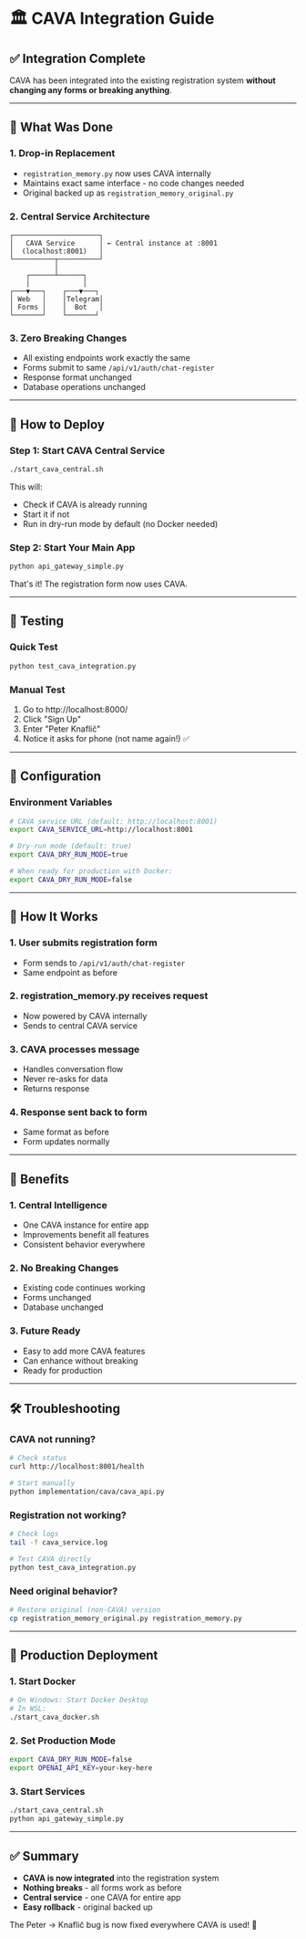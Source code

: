 # 🏛️ CAVA Integration Guide

## ✅ Integration Complete

CAVA has been integrated into the existing registration system **without changing any forms or breaking anything**.

---

## 🎯 What Was Done

### 1. **Drop-in Replacement**
- `registration_memory.py` now uses CAVA internally
- Maintains exact same interface - no code changes needed
- Original backed up as `registration_memory_original.py`

### 2. **Central Service Architecture**
```
┌─────────────────────┐
│   CAVA Service      │ ← Central instance at :8001
│  (localhost:8001)   │
└──────────┬──────────┘
           │
    ┌──────┴──────┐
    │             │
┌───▼───┐    ┌───▼───┐
│ Web   │    │Telegram│
│ Forms │    │  Bot   │
└───────┘    └───────┘
```

### 3. **Zero Breaking Changes**
- All existing endpoints work exactly the same
- Forms submit to same `/api/v1/auth/chat-register`
- Response format unchanged
- Database operations unchanged

---

## 🚀 How to Deploy

### Step 1: Start CAVA Central Service
```bash
./start_cava_central.sh
```

This will:
- Check if CAVA is already running
- Start it if not
- Run in dry-run mode by default (no Docker needed)

### Step 2: Start Your Main App
```bash
python api_gateway_simple.py
```

That's it! The registration form now uses CAVA.

---

## 🧪 Testing

### Quick Test
```bash
python test_cava_integration.py
```

### Manual Test
1. Go to http://localhost:8000/
2. Click "Sign Up"
3. Enter "Peter Knaflič" 
4. Notice it asks for phone (not name again!) ✅

---

## 🔧 Configuration

### Environment Variables
```bash
# CAVA service URL (default: http://localhost:8001)
export CAVA_SERVICE_URL=http://localhost:8001

# Dry-run mode (default: true)
export CAVA_DRY_RUN_MODE=true

# When ready for production with Docker:
export CAVA_DRY_RUN_MODE=false
```

---

## 📝 How It Works

### 1. **User submits registration form**
   - Form sends to `/api/v1/auth/chat-register`
   - Same endpoint as before

### 2. **registration_memory.py receives request**
   - Now powered by CAVA internally
   - Sends to central CAVA service

### 3. **CAVA processes message**
   - Handles conversation flow
   - Never re-asks for data
   - Returns response

### 4. **Response sent back to form**
   - Same format as before
   - Form updates normally

---

## 🎯 Benefits

### 1. **Central Intelligence**
- One CAVA instance for entire app
- Improvements benefit all features
- Consistent behavior everywhere

### 2. **No Breaking Changes**
- Existing code continues working
- Forms unchanged
- Database unchanged

### 3. **Future Ready**
- Easy to add more CAVA features
- Can enhance without breaking
- Ready for production

---

## 🛠️ Troubleshooting

### CAVA not running?
```bash
# Check status
curl http://localhost:8001/health

# Start manually
python implementation/cava/cava_api.py
```

### Registration not working?
```bash
# Check logs
tail -f cava_service.log

# Test CAVA directly
python test_cava_integration.py
```

### Need original behavior?
```bash
# Restore original (non-CAVA) version
cp registration_memory_original.py registration_memory.py
```

---

## 🚦 Production Deployment

### 1. **Start Docker**
```bash
# On Windows: Start Docker Desktop
# In WSL:
./start_cava_docker.sh
```

### 2. **Set Production Mode**
```bash
export CAVA_DRY_RUN_MODE=false
export OPENAI_API_KEY=your-key-here
```

### 3. **Start Services**
```bash
./start_cava_central.sh
python api_gateway_simple.py
```

---

## ✅ Summary

- **CAVA is now integrated** into the registration system
- **Nothing breaks** - all forms work as before  
- **Central service** - one CAVA for entire app
- **Easy rollback** - original backed up

The Peter → Knaflič bug is now fixed everywhere CAVA is used! 🎉